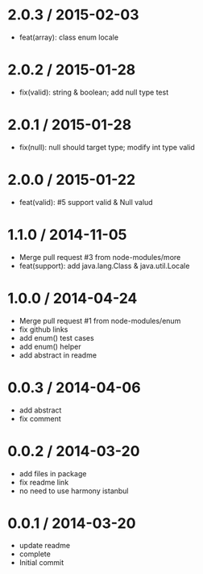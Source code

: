 
2.0.3 / 2015-02-03
==================

  * feat(array): class enum locale

2.0.2 / 2015-01-28
==================

  * fix(valid): string & boolean; add null type test

2.0.1 / 2015-01-28 
==================

  * fix(null): null should target type; modify int type valid

2.0.0 / 2015-01-22 
==================

  * feat(valid): #5 support valid & Null valud

1.1.0 / 2014-11-05 
==================

  * Merge pull request #3 from node-modules/more
  * feat(support): add java.lang.Class & java.util.Locale

1.0.0 / 2014-04-24
==================

  * Merge pull request #1 from node-modules/enum
  * fix github links
  * add enum() test cases
  * add enum() helper
  * add abstract in readme

0.0.3 / 2014-04-06
==================

  * add abstract
  * fix comment

0.0.2 / 2014-03-20
==================

  * add files in package
  * fix readme link
  * no need to use harmony istanbul

0.0.1 / 2014-03-20
==================

  * update readme
  * complete
  * Initial commit
